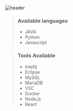 <!-- ## Hi there 👋 -->

<!--
**sebin0918/sebin0918** is a ✨ _special_ ✨ repository because its `README.md` (this file) appears on your GitHub profile.

Here are some ideas to get you started:

- 🔭 I’m currently working on ...
- 🌱 I’m currently learning ...
- 👯 I’m looking to collaborate on ...
- 🤔 I’m looking for help with ...
- 💬 Ask me about ...
- 📫 How to reach me: ...
- 😄 Pronouns: ...
- ⚡ Fun fact: ...
-->

![header](https://capsule-render.vercel.app/api?type=Waving&color=auto&height=300&section=header&text=Sebin%20Github&desc=welcome%20junior%20developer%20Github&descSize=30&fontSize=90&fontColor=#ffffff&fontAlignY=60&desc=Desc&descAlignY=20)

> ### Available languages
> - JAVA
> - Python
> - Javascript

> ### Tools Available
> - Intellij
> - Eclipse
> - MySQL
> - MariaDB
> - VSC
> - Docker
> - Node.js
> - React



<!-- https://github.com/kyechan99/capsule-render?tab=readme-ov-file#how-to-use -->
